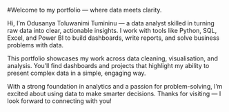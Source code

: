 #Welcome to my portfolio — where data meets clarity. 

Hi, I’m Odusanya Toluwanimi Tumininu — a data analyst skilled in turning raw data into clear, actionable insights. I work with tools like Python, SQL, Excel, and Power BI to build dashboards, write reports, and solve business problems with data.

This portfolio showcases my work across data cleaning, visualisation, and analysis. You’ll find dashboards and projects that highlight my ability to present complex data in a simple, engaging way.

With a strong foundation in analytics and a passion for problem-solving, I’m excited about using data to make smarter decisions. Thanks for visiting — I look forward to connecting with you!

